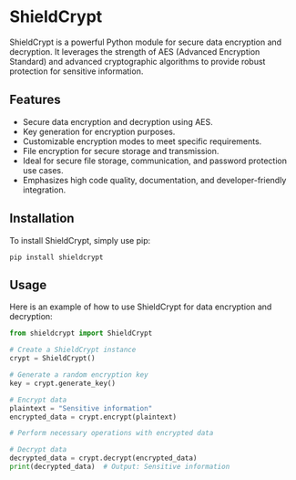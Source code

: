 # ShieldCrypt

ShieldCrypt is a powerful Python module for secure data encryption and decryption. It leverages the strength of AES (Advanced Encryption Standard) and advanced cryptographic algorithms to provide robust protection for sensitive information.

## Features

- Secure data encryption and decryption using AES.
- Key generation for encryption purposes.
- Customizable encryption modes to meet specific requirements.
- File encryption for secure storage and transmission.
- Ideal for secure file storage, communication, and password protection use cases.
- Emphasizes high code quality, documentation, and developer-friendly integration.

## Installation

To install ShieldCrypt, simply use pip:

```shell
pip install shieldcrypt
```

## Usage

Here is an example of how to use ShieldCrypt for data encryption and decryption:

```python
from shieldcrypt import ShieldCrypt

# Create a ShieldCrypt instance
crypt = ShieldCrypt()

# Generate a random encryption key
key = crypt.generate_key()

# Encrypt data
plaintext = "Sensitive information"
encrypted_data = crypt.encrypt(plaintext)

# Perform necessary operations with encrypted data

# Decrypt data
decrypted_data = crypt.decrypt(encrypted_data)
print(decrypted_data)  # Output: Sensitive information
```
